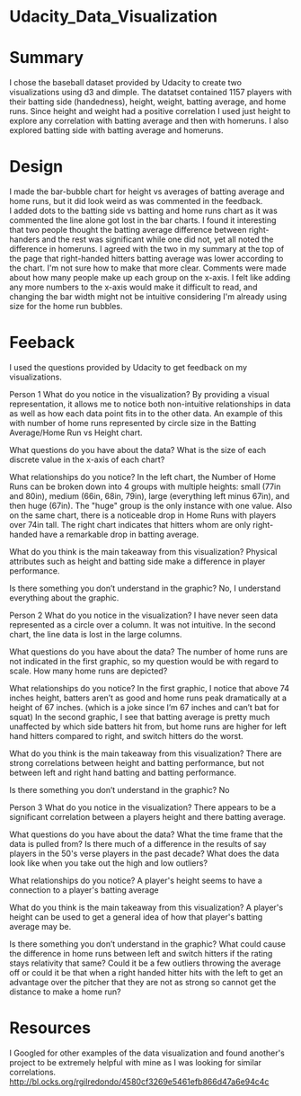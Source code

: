 # Udacity_Data_Visualization

# Summary
I chose the baseball dataset provided by Udacity to create two visualizations using d3 and dimple.  The datatset contained 1157 players with their batting side (handedness), height, weight, batting average, and home runs.  Since height and weight had a positive correlation I used just height to explore any correlation with batting average and then with homeruns.  I also explored batting side with batting average and homeruns.

# Design
I made the bar-bubble chart for height vs averages of batting average and home runs, but it did look weird as was commented in the feedback.  
I added dots to the batting side vs batting and home runs chart as it was commented the line alone got lost in the bar charts.
I found it interesting that two people thought the batting average difference between right-handers and the rest was significant while one did not, yet all noted the difference in homeruns.  I agreed with the two in my summary at the top of the page that right-handed hitters batting average was lower according to the chart.  I'm not sure how to make that more clear.
Comments were made about how many people make up each group on the x-axis.  I felt like adding any more numbers to the x-axis would make it difficult to read, and changing the bar width might not be intuitive considering I'm already using size for the home run bubbles.

# Feeback
I used the questions provided by Udacity to get feedback on my visualizations.

Person 1
What do you notice in the visualization?
By providing a visual representation, it allows me to notice both non-intuitive relationships in data as well as how each data point fits in to the other data. An example of this with number of home runs represented by circle size in the Batting Average/Home Run vs Height chart.

What questions do you have about the data?
What is the size of each discrete value in the x-axis of each chart?

What relationships do you notice?
In the left chart, the Number of Home Runs can be broken down into 4 groups with multiple heights: small (77in and 80in), medium (66in, 68in, 79in), large (everything left minus 67in), and then huge (67in). The "huge" group is the only instance with one value. Also on the same chart, there is a noticeable drop in Home Runs with players over 74in tall.
The right chart indicates that hitters whom are only right-handed have a remarkable drop in batting average.

What do you think is the main takeaway from this visualization?
Physical attributes such as height and batting side make a difference in player performance.

Is there something you don’t understand in the graphic?
No, I understand everything about the graphic.

Person 2
What do you notice in the visualization?
I have never seen data represented as a circle over a column. It was not intuitive. In the second chart, the line data is lost in the large columns.

What questions do you have about the data?
The number of home runs are not indicated in the first graphic, so my question would be with regard to scale. How many home runs are depicted?

What relationships do you notice?
In the first graphic, I notice that above 74 inches height, batters aren’t as good and home runs peak dramatically at a height of 67 inches. (which is a joke since I’m 67 inches and can’t bat for squat) In the second graphic, I see that batting average is pretty much unaffected by which side batters hit from, but home runs are higher for left hand hitters compared to right, and switch hitters do the worst.

What do you think is the main takeaway from this visualization?
There are strong correlations between height and batting performance, but not between left and right hand batting and batting performance.

Is there something you don’t understand in the graphic?
No

Person 3
What do you notice in the visualization?
There appears to be a significant correlation between a players height and there batting average.

What questions do you have about the data?
What the time frame that the data is pulled from?
Is there much of a difference in the results of say players in the 50's verse players in the past decade?
What does the data look like when you take out the high and low outliers? 

What relationships do you notice?
A player's height seems to have a connection to a player's batting average 

What do you think is the main takeaway from this visualization?
A player's height can be used to get a general idea of how that player's batting average may be.

Is there something you don’t understand in the graphic?
What could cause the difference in home runs between left and switch hitters  if the rating stays relativity that same? Could it be a few outliers throwing the average off or could it be that when a right handed hitter hits with the left to get an advantage over the pitcher that they are not as strong so cannot get the distance to make a home run?

# Resources
I Googled for other examples of the data visualization and found another's project to be extremely helpful with mine as I was looking for similar correlations.
http://bl.ocks.org/rgilredondo/4580cf3269e5461efb866d47a6e94c4c
